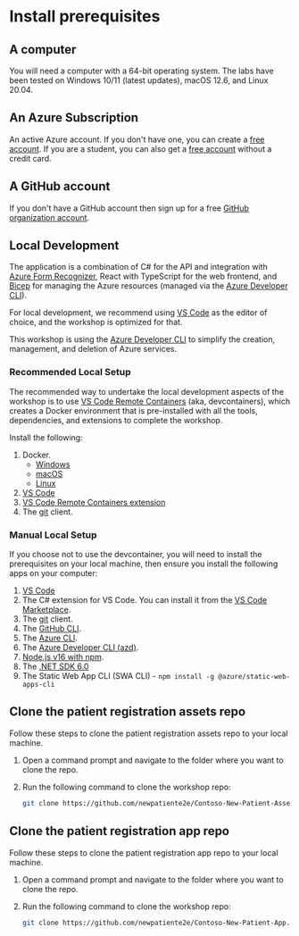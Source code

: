 # Install prerequisites

## A computer

You will need a computer with a 64-bit operating system. The labs have been tested on Windows 10/11 (latest updates), macOS 12.6, and Linux 20.04.

## An Azure Subscription

An active Azure account. If you don't have one, you can create a [free account](https://azure.microsoft.com/free/cognitive-services/?WT.mc_id=aiml-77396-cxa). If you are a student, you can also get a [free account](https://azure.microsoft.com/free/students/?WT.mc_id=aiml-77396-cxa) without a credit card.

## A GitHub account

If you don't have a GitHub account then sign up for a free [GitHub organization account](https://docs.github.com/get-started/signing-up-for-github/signing-up-for-a-new-github-account).

## Local Development

The application is a combination of C# for the API and integration with [Azure Form Recognizer](https://docs.microsoft.com/azure/applied-ai-services/form-recognizer?WT.mc_id=aiml-77396-cxa), React with TypeScript for the web frontend, and [Bicep](https://learn.microsoft.com/azure/azure-resource-manager/bicep/overview?tabs=bicep&WT.mc_id=aiml-77396-cxa) for managing the Azure resources (managed via the [Azure Developer CLI](https://learn.microsoft.com/azure/developer/azure-developer-cli/get-started?tabs=bare-metal%2Clinuxmac&pivots=programming-language-csharp&WT.mc_id=aiml-77396-cxa)).

For local development, we recommend using [VS Code](https://code.visualstudio.com/?WT.mc_id=aiml-77396-cxa) as the editor of choice, and the workshop is optimized for that.

This workshop is using the [Azure Developer CLI](https://learn.microsoft.com/azure/developer/azure-developer-cli/overview?tabs=nodejs&WT.mc_id=aiml-77396-cxa) to simplify the creation, management, and deletion of Azure services.

### Recommended Local Setup

The recommended way to undertake the local development aspects of the workshop is to use [VS Code Remote Containers](https://code.visualstudio.com/docs/remote/containers?WT.mc_id=aiml-77396-cxa) (aka, devcontainers), which creates a Docker environment that is pre-installed with all the tools, dependencies, and extensions to complete the workshop.

Install the following:

1. Docker.
   - [Windows](https://docs.docker.com/docker-for-windows/install/)
   - [macOS](https://docs.docker.com/docker-for-mac/install/)
   - [Linux](https://docs.docker.com/engine/install/)
1. [VS Code](https://code.visualstudio.com/?WT.mc_id=aiml-77396-cxa)
1. [VS Code Remote Containers extension](https://marketplace.visualstudio.com/items?itemName=ms-vscode-remote.remote-containers&WT.mc_id=aiml-77396-cxa)
1. The [git](https://git-scm.com/) client.

### Manual Local Setup

If you choose not to use the devcontainer, you will need to install the prerequisites on your local machine, then ensure you install the following apps on your computer:

1. [VS Code](https://code.visualstudio.com/?WT.mc_id=aiml-77396-cxa)
1. The C# extension for VS Code. You can install it from the [VS Code Marketplace](https://marketplace.visualstudio.com/items?itemName=ms-dotnettools.csharp&WT.mc_id=aiml-77396-cxa).
1. The [git](https://git-scm.com/) client.
1. The [GitHub CLI](https://github.com/cli/cli).
1. The [Azure CLI](https://learn.microsoft.com/cli/azure/install-azure-cli?WT.mc_id=aiml-77396-cxa).
1. The [Azure Developer CLI (azd)](https://learn.microsoft.com/azure/developer/azure-developer-cli/get-started?tabs=bare-metal%2Clinuxmac&pivots=programming-language-csharp&WT.mc_id=aiml-77396-cxa).
1. [Node.js v16 with npm](https://nodejs.org/).
1. The [.NET SDK 6.0](https://dotnet.microsoft.com/download/dotnet/6.0?WT.mc_id=aiml-77396-cxa)
1. The Static Web App CLI (SWA CLI) - `npm install -g @azure/static-web-apps-cli`

## Clone the patient registration assets repo

Follow these steps to clone the patient registration assets repo to your local machine.

1. Open a command prompt and navigate to the folder where you want to clone the repo.
1. Run the following command to clone the workshop repo:

   ```bash
   git clone https://github.com/newpatiente2e/Contoso-New-Patient-Assets.git contoso_new_patient_assets
   ```

## Clone the patient registration app repo

Follow these steps to clone the patient registration app repo to your local machine.

1. Open a command prompt and navigate to the folder where you want to clone the repo.
1. Run the following command to clone the workshop repo:

   ```bash
   git clone https://github.com/newpatiente2e/Contoso-New-Patient-App.git contoso_new_patient_app
   ```
